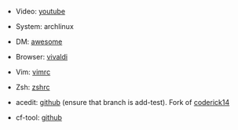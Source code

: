 * Video: [youtube]()

* System: archlinux
* DM: [awesome](https://wiki.archlinux.org/title/awesome)
* Browser: [vivaldi](https://wiki.archlinux.org/title/Vivaldi)
* Vim: [vimrc](https://github.com/Igorjan94/CF/configs/vimrc)
* Zsh: [zshrc](https://github.com/Igorjan94/CF/configs/zshrc)
* acedit: [github](https://github.com/Igorjan94/ACedIt.git) (ensure that branch is add-test). Fork of [coderick14](https://github.com/coderick14/ACedIt)
* cf-tool: [github](https://github.com/xalanq/cf-tool)

